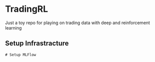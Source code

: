 # TradingRL
Just a toy repo for playing on trading data with deep and reinforcement learning


## Setup Infrastracture 

```
# Setup MLFlow

```